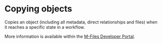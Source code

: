 # Copying objects 

Copies an object (including all metadata, direct relationships and files) when it reaches a specific state in a workflow.

More information is available within the [M-Files Developer Portal](http://developer.m-files.com/Samples-And-Libraries/Samples/User-Interface-Extensibility-Framework/Copying-Objects/).

